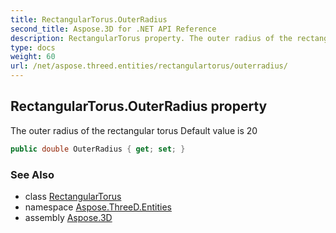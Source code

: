 ```yaml
---
title: RectangularTorus.OuterRadius
second_title: Aspose.3D for .NET API Reference
description: RectangularTorus property. The outer radius of the rectangular torus Default value is 20
type: docs
weight: 60
url: /net/aspose.threed.entities/rectangulartorus/outerradius/
---
```

## RectangularTorus.OuterRadius property

The outer radius of the rectangular torus Default value is 20

```csharp
public double OuterRadius { get; set; }
```

### See Also

* class [RectangularTorus](../)
* namespace [Aspose.ThreeD.Entities](../../rectangulartorus/)
* assembly [Aspose.3D](../../../)


